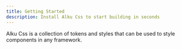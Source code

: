 ```yaml
---
title: Getting Started 
description: Install Alku Css to start building in seconds 
---
```


Alku Css is a collection of tokens and styles that can be used to style components in any framework. 


